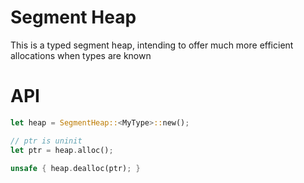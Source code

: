 # Segment Heap

This is a typed segment heap, intending to offer much more efficient allocations when types are known

# API

```rust
let heap = SegmentHeap::<MyType>::new();

// ptr is uninit
let ptr = heap.alloc();

unsafe { heap.dealloc(ptr); }
```

